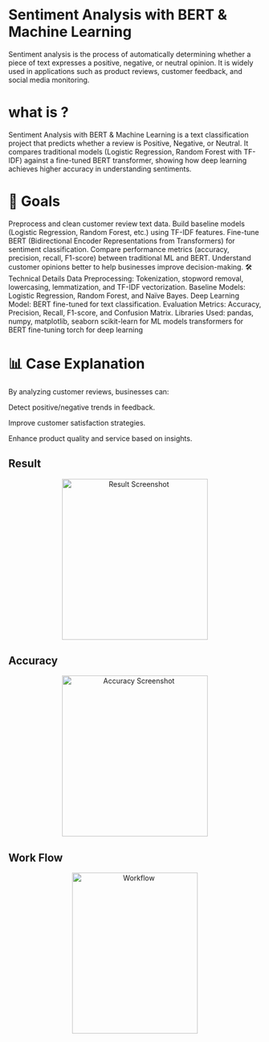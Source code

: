 # Sentiment Analysis with BERT & Machine Learning
Sentiment analysis is the process of automatically determining whether a piece of text expresses a positive, negative, or neutral opinion. It is widely used in applications such as product reviews, customer feedback, and social media monitoring.

# what is ?
Sentiment Analysis with BERT & Machine Learning is a text classification project that predicts whether a review is Positive, Negative, or Neutral. It compares traditional models (Logistic Regression, Random Forest with TF-IDF) against a fine-tuned BERT transformer, showing how deep learning achieves higher accuracy in understanding sentiments.

# 🎯 Goals
Preprocess and clean customer review text data.
Build baseline models (Logistic Regression, Random Forest, etc.) using TF-IDF features.
Fine-tune BERT (Bidirectional Encoder Representations from Transformers) for sentiment classification.
Compare performance metrics (accuracy, precision, recall, F1-score) between traditional ML and BERT.
Understand customer opinions better to help businesses improve decision-making.
🛠 Technical Details
Data Preprocessing: Tokenization, stopword removal, lowercasing, lemmatization, and TF-IDF vectorization.
Baseline Models: Logistic Regression, Random Forest, and Naïve Bayes.
Deep Learning Model: BERT fine-tuned for text classification.
Evaluation Metrics: Accuracy, Precision, Recall, F1-score, and Confusion Matrix.
Libraries Used:
pandas, numpy, matplotlib, seaborn
scikit-learn for ML models
transformers for BERT fine-tuning
torch for deep learning
# 📊 Case Explanation
By analyzing customer reviews, businesses can:

Detect positive/negative trends in feedback.

Improve customer satisfaction strategies.

Enhance product quality and service based on insights.

## Result

<p align="center">
  <img src="https://github.com/user-attachments/assets/e086a269-41a3-4e19-bf05-c2c7bb51e502" width="290" height="320" alt="Result Screenshot">
</p>

## Accuracy

<p align="center">
  <img src="https://github.com/user-attachments/assets/400ef2ff-82be-4b26-9ac7-e134a0bdc4c7" width="290" height="320"  alt="Accuracy Screenshot">
</p>

## Work Flow

<p align="center">
  <img src="https://github.com/user-attachments/assets/ce609b66-a2fb-4b35-850b-aa2426b342d1" width="250"  height="320"  alt="Workflow">
</p>
